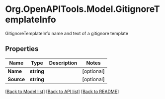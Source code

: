 # Org.OpenAPITools.Model.GitignoreTemplateInfo
GitignoreTemplateInfo name and text of a gitignore template

## Properties

Name | Type | Description | Notes
------------ | ------------- | ------------- | -------------
**Name** | **string** |  | [optional] 
**Source** | **string** |  | [optional] 

[[Back to Model list]](../README.md#documentation-for-models) [[Back to API list]](../README.md#documentation-for-api-endpoints) [[Back to README]](../README.md)

